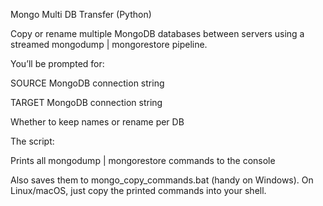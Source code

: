 Mongo Multi DB Transfer (Python)

Copy or rename multiple MongoDB databases between servers using a streamed mongodump | mongorestore pipeline.


You’ll be prompted for:

SOURCE MongoDB connection string

TARGET MongoDB connection string

Whether to keep names or rename per DB

The script:

Prints all mongodump | mongorestore commands to the console

Also saves them to mongo_copy_commands.bat (handy on Windows).
On Linux/macOS, just copy the printed commands into your shell.

